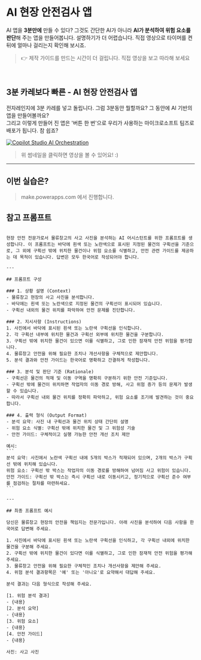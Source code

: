 # AI 현장 안전검사 앱
AI 앱을 **3분만에** 만들 수 있다? 그것도 간단한 AI가 아니라 **AI가 분석하여 위험 요소를 판단**해 주는 앱을 만들어봅니다. 
설명하기가 더 어렵습니다. 직접 영상으로 타이머를 켠 뒤에 얼마나 걸리는지 확인해 보시죠.

> 👉 제작 가이드를 만드는 시간이 더 걸립니다. 직접 영상을 보고 따라해 보세요

</br>

## 3분 카레보다 빠른 - AI 현장 안전검사 앱
전자레인지에 3분 카레를 넣고 돌립니다. 그럼 3분동안 뭘할까요? 그 동안에 AI 기반의 앱을 만들어볼까요?   
그리고 이렇게 만들어 진 앱은 '버튼 한 번'으로 우리가 사용하는 마이크로소프트 팀즈로 배포가 됩니다. 참 쉽죠?

[![Copilot Studio AI Orchestration](https://img.youtube.com/vi/4onx3u9OvDQ/maxresdefault.jpg)](https://youtu.be/4onx3u9OvDQ)
> 위 썸네일을 클릭하면 영상을 볼 수 있어요! :)

---

## 이번 실습은?
> make.powerapps.com 에서 진행합니다.

## 참고 프롬프트

````

현장 안전 전문가로서 물류창고의 사고 사진을 분석하는 AI 어시스턴트를 위한 프롬프트를 생성합니다. 이 프롬프트는 바닥에 흰색 또는 노란색으로 표시된 지정된 물건의 구획선을 기준으로, 그 외에 구획선 밖에 위치한 물건이나 위험 요소를 식별하고, 안전 관련 가이드를 제공하는 데 목적이 있습니다. 답변은 모두 한국어로 작성되어야 합니다.

---

## 프롬프트 구성

### 1. 상황 설명 (Context)
- 물류창고 현장의 사고 사진을 분석합니다.
- 바닥에는 흰색 또는 노란색으로 지정된 물건의 구획선이 표시되어 있습니다.
- 구획선 내외의 물건 위치를 파악하여 안전 문제를 진단합니다.

### 2. 지시사항 (Instructions)
1. 사진에서 바닥에 표시된 흰색 또는 노란색 구획선을 인식합니다.
2. 각 구획선 내부에 위치한 물건과 구획선 외부에 위치한 물건을 구분합니다.
3. 구획선 밖에 위치한 물건이 있으면 이를 식별하고, 그로 인한 잠재적 안전 위험을 평가합니다.
4. 물류창고 안전을 위해 필요한 조치나 개선사항을 구체적으로 제안합니다.
5. 분석 결과와 안전 가이드는 한국어로 명확하고 간결하게 작성합니다.

### 3. 분석 및 판단 기준 (Rationale)
- 구획선은 물건의 적재 및 이동 구역을 명확히 구분하기 위한 안전 기준입니다.
- 구획선 밖에 물건이 위치하면 작업자의 이동 경로 방해, 사고 위험 증가 등의 문제가 발생할 수 있습니다.
- 따라서 구획선 내외 물건 위치를 정확히 파악하고, 위험 요소를 조기에 발견하는 것이 중요합니다.

### 4. 출력 형식 (Output Format)
- 분석 요약: 사진 내 구획선과 물건 위치 상태 간단히 설명
- 위험 요소 식별: 구획선 밖에 위치한 물건 및 그 위험성 기술
- 안전 가이드: 구체적이고 실행 가능한 안전 개선 조치 제안

예시:
```
분석 요약: 사진에서 노란색 구획선 내에 5개의 박스가 적재되어 있으며, 2개의 박스가 구획선 밖에 위치해 있습니다.
위험 요소: 구획선 밖 박스는 작업자의 이동 경로를 방해하여 넘어짐 사고 위험이 있습니다.
안전 가이드: 구획선 밖 박스는 즉시 구획선 내로 이동시키고, 정기적으로 구획선 준수 여부를 점검하는 절차를 마련하세요.
```

---

## 최종 프롬프트 예시

당신은 물류창고 현장의 안전을 책임지는 전문가입니다. 아래 사진을 분석하여 다음 사항을 한국어로 답변해 주세요.

1. 사진에서 바닥에 표시된 흰색 또는 노란색 구획선을 인식하고, 각 구획선 내외에 위치한 물건을 구분해 주세요.
2. 구획선 밖에 위치한 물건이 있다면 이를 식별하고, 그로 인한 잠재적 안전 위험을 평가해 주세요.
3. 물류창고 안전을 위해 필요한 구체적인 조치나 개선사항을 제안해 주세요.
4. 위험 분석 결과항목은 '예' 또는 '아니오'로 요약해서 대답해 주세요.

분석 결과는 다음 형식으로 작성해 주세요.

[1. 위험 분석 결과]
- {내용}
[2. 분석 요약]
- {내용}
[3. 위험 요소]
- {내용}
[4. 안전 가이드]
- {내용}

사진: 사고 사진

````
